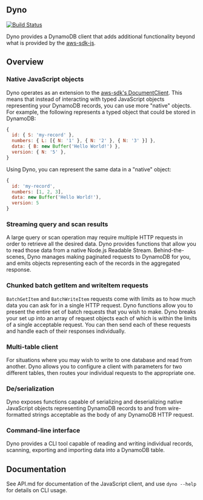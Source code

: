 ## Dyno

[![Build Status](https://travis-ci.org/mapbox/dyno.svg?branch=master)](https://travis-ci.org/mapbox/dyno)

Dyno provides a DynamoDB client that adds additional functionality beyond what is provided by the [aws-sdk-js](https://github.com/aws/aws-sdk-js).

## Overview

### Native JavaScript objects

Dyno operates as an extension to the [aws-sdk's DocumentClient](http://docs.aws.amazon.com/AWSJavaScriptSDK/latest/AWS/DynamoDB/DocumentClient.html). This means that instead of interacting with typed JavaScript objects representing your DynamoDB records, you can use more "native" objects. For example, the following represents a typed object that could be stored in DynamoDB:

```js
{
  id: { S: 'my-record' },
  numbers: { L: [{ N: '1' }, { N: '2' }, { N: '3' }] },
  data: { B: new Buffer('Hello World!') },
  version: { N: '5' },
}
```

Using Dyno, you can represent the same data in a "native" object:

```js
{
  id: 'my-record',
  numbers: [1, 2, 3],
  data: new Buffer('Hello World!'),
  version: 5
}
```

### Streaming query and scan results

A large query or scan operation may require multiple HTTP requests in order to retrieve all the desired data. Dyno provides functions that allow you to read those data from a native Node.js Readable Stream. Behind-the-scenes, Dyno manages making paginated requests to DynamoDB for you, and emits objects representing each of the records in the aggregated response.

### Chunked batch getItem and writeItem requests

`BatchGetItem` and `BatchWriteItem` requests come with limits as to how much data you can ask for in a single HTTP request. Dyno functions allow you to present the entire set of batch requests that you wish to make. Dyno breaks your set up into an array of request objects each of which is within the limits of a single acceptable request. You can then send each of these requests and handle each of their responses individually.

### Multi-table client

For situations where you may wish to write to one database and read from another. Dyno allows you to configure a client with parameters for two different tables, then routes your individual requests to the appropriate one.

### De/serialization

Dyno exposes functions capable of serializing and deserializing native JavaScript objects representing DynamoDB records to and from wire-formatted strings acceptable as the body of any DynamoDB HTTP request.

### Command-line interface

Dyno provides a CLI tool capable of reading and writing individual records, scanning, exporting and importing data into a DynamoDB table.

## Documentation

See API.md for documentation of the JavaScript client, and use `dyno --help` for details on CLI usage.
